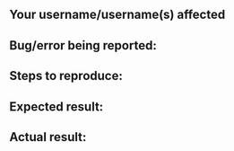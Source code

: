 ## Your username/username(s) affected
<!-- list of affected usernames -->

## Bug/error being reported:
<!-- A description of the bug that you are reporting -->

## Steps to reproduce:
<!--
Optimally an ordered list with the steps needed to reproduce the bug

### Example:
1. Step 1
2. Step 2
3. Step 3
-->

## Expected result:
<!-- The result you were expecting -->

## Actual result:
<!-- The result that actually happened -->
